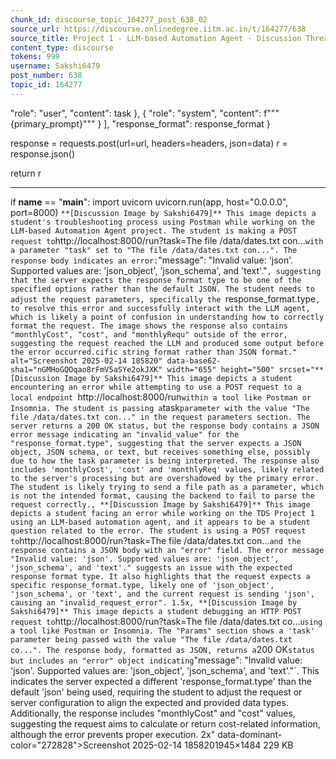```yaml
---
chunk_id: discourse_topic_164277_post_638_02
source_url: https://discourse.onlinedegree.iitm.ac.in/t/164277/638
source_title: Project 1 - LLM-based Automation Agent - Discussion Thread [TDS Jan 2025]
content_type: discourse
tokens: 999
username: Sakshi6479
post_number: 638
topic_id: 164277
---
```


 "role": "user", 
 "content": task
 },
 {
 "role": "system",
 "content": f"""{primary_prompt}"""
 }
 ],
 "response_format": response_format
 }

response = requests.post(url=url, headers=headers, json=data)
 r = response.json()

return r

---

if __name__ == "__main__":
 import uvicorn
 uvicorn.run(app, host="0.0.0.0", port=8000)
`
**[Discussion Image by Sakshi6479]** This image depicts a student's troubleshooting process using Postman while working on the LLM-based Automation Agent project. The student is making a POST request to `http://localhost:8000/run?task=The file /data/dates.txt con...` with a parameter "task" set to "The file /data/dates.txt con...". The response body indicates an error: `"message": "Invalid value: 'json'. Supported values are: 'json_object', 'json_schema', and 'text'."`, suggesting that the server expects the response format type to be one of the specified options rather than the default JSON. The student needs to adjust the request parameters, specifically the `response_format.type`, to resolve this error and successfully interact with the LLM agent, which is likely a point of confusion in understanding how to correctly format the request. The image shows the response also contains "monthlyCost", "cost", and "monthlyRequ" outside of the error, suggesting the request reached the LLM and produced some output before the error occurred.cific string format rather than JSON format." alt="Screenshot 2025-02-14 185820" data-base62-sha1="nGMHoGQOqao8rFmV5aSYe2okJXK" width="655" height="500" srcset="**[Discussion Image by Sakshi6479]** This image depicts a student encountering an error while attempting to use a POST request to a local endpoint `http://localhost:8000/run` within a tool like Postman or Insomnia. The student is passing a `task` parameter with the value "The file /data/dates.txt con..." in the request parameters section. The server returns a 200 OK status, but the response body contains a JSON error message indicating an "invalid_value" for the "response_format.type", suggesting that the server expects a JSON object, JSON schema, or text, but receives something else, possibly due to how the task parameter is being interpreted. The response also includes 'monthlyCost', 'cost' and 'monthlyReq' values, likely related to the server's processing but are overshadowed by the primary error. The student is likely trying to send a file path as a parameter, which is not the intended format, causing the backend to fail to parse the request correctly., **[Discussion Image by Sakshi6479]** This image depicts a student facing an error while working on the TDS Project 1 using an LLM-based automation agent, and it appears to be a student question related to the error. The student is using a POST request to `http://localhost:8000/run?task=The file /data/dates.txt con...` and the response contains a JSON body with an "error" field. The error message "Invalid value: 'json'. Supported values are: 'json_object', 'json_schema', and 'text'." suggests an issue with the expected response format type. It also highlights that the request expects a specific response_format.type, likely one of 'json_object', 'json_schema', or 'text', and the current request is sending 'json', causing an "invalid_request_error". 1.5x, **[Discussion Image by Sakshi6479]** This image depicts a student debugging an HTTP POST request to `http://localhost:8000/run?task=The file /data/dates.txt co...` using a tool like Postman or Insomnia. The "Params" section shows a 'task' parameter being passed with the value "The file /data/dates.txt co...". The response body, formatted as JSON, returns a `200 OK` status but includes an "error" object indicating `"message": "Invalid value: 'json'. Supported values are: 'json_object', 'json_schema', and 'text'."`. This indicates the server expected a different 'response_format.type' than the default 'json' being used, requiring the student to adjust the request or server configuration to align the expected and provided data types. Additionally, the response includes "monthlyCost" and "cost" values, suggesting the request aims to calculate or return cost-related information, although the error prevents proper execution. 2x" data-dominant-color="272828">Screenshot 2025-02-14 1858201945×1484 229 KB
